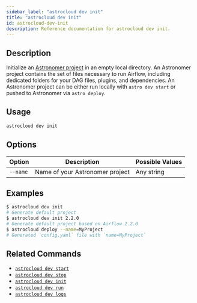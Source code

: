 ```yaml
---
sidebar_label: "astrocloud dev init"
title: "astrocloud dev init"
id: astrocloud-dev-init
description: Reference documentation for astrocloud dev init.
---
```


## Description

Initialize an [Astronomer project](create-project.md) in an empty local directory. An Astronomer project contains the set of files necessary to run Airflow, including dedicated folders for your DAG files, plugins, and dependencies. An Astronomer project can be either run locally with `astro dev start` or pushed to Astronomer via `astro deploy`.

## Usage

```sh
astrocloud dev init
```

## Options

| Option              | Description                                                                                                        | Possible Values             |
| ------------------- | ------------------------------------------------------------------------------------------------------------------ | --------------------------- |
| `--name`            | Name of your Astronomer project                                                                                    | Any string                  |

## Examples

```sh
$ astrocloud dev init
# Generate default project
$ astrocloud dev init 2.2.0
# Generate default project based on Airflow 2.2.0
$ astrocloud deploy --name=MyProject
# Generated `config.yaml` file with `name=MyProject`
```

## Related Commands

- [`astrocloud dev start`](cli-reference/astrocloud-dev-start.md)
- [`astrocloud dev stop`](cli-reference/astrocloud-dev-stop.md)
- [`astrocloud dev init`](cli-reference/astrocloud-dev-init.md)
- [`astrocloud dev run`](cli-reference/astrocloud-dev-run.md)
- [`astrocloud dev logs`](cli-reference/astrocloud-dev-logs.md)
